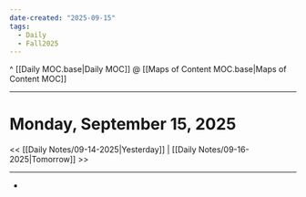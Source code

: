 ```yaml
---
date-created: "2025-09-15"
tags:
  - Daily
  - Fall2025
---
```

^ [[Daily MOC.base|Daily MOC]]
@ [[Maps of Content MOC.base|Maps of Content MOC]]

---
# Monday, September 15, 2025
<< [[Daily Notes/09-14-2025|Yesterday]] | [[Daily Notes/09-16-2025|Tomorrow]] >>

---
- 